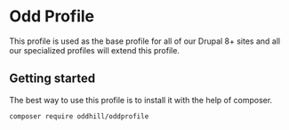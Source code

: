 # Odd Profile

This profile is used as the base profile for all of our Drupal 8+ sites and all
our specialized profiles will extend this profile.


## Getting started

The best way to use this profile is to install it with the help of composer.

```
composer require oddhill/oddprofile
```
